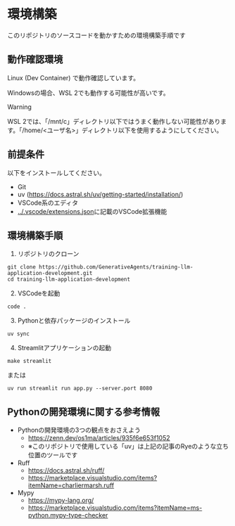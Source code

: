 # 環境構築

このリポジトリのソースコードを動かすための環境構築手順です

## 動作確認環境

Linux (Dev Container) で動作確認しています。

Windowsの場合、WSL 2でも動作する可能性が高いです。

> [!WARNING]
> WSL 2では、「/mnt/c」ディレクトリ以下ではうまく動作しない可能性があります。「/home/<ユーザ名>」ディレクトリ以下を使用するようにしてください。


## 前提条件

以下をインストールしてください。

- Git
- uv (https://docs.astral.sh/uv/getting-started/installation/)
- VSCode系のエディタ
- [../.vscode/extensions.json](../.vscode/extensions.json)に記載のVSCode拡張機能

## 環境構築手順

1. リポジトリのクローン
```console
git clone https://github.com/GenerativeAgents/training-llm-application-development.git
cd training-llm-application-development
```

2. VSCodeを起動
```console
code .
```

3. Pythonと依存パッケージのインストール
```console
uv sync
```

4. Streamlitアプリケーションの起動
```console
make streamlit
```
または
```console
uv run streamlit run app.py --server.port 8080
```

## Pythonの開発環境に関する参考情報

- Pythonの開発環境の3つの観点をおさえよう
  - https://zenn.dev/os1ma/articles/935f6e653f1052
  - ※このリポジトリで使用している「uv」は上記の記事のRyeのような立ち位置のツールです
- Ruff
  - https://docs.astral.sh/ruff/
  - https://marketplace.visualstudio.com/items?itemName=charliermarsh.ruff
- Mypy
  - https://mypy-lang.org/
  - https://marketplace.visualstudio.com/items?itemName=ms-python.mypy-type-checker

